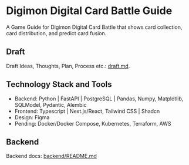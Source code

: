 # Digimon Digital Card Battle Guide

A Game Guide for Digimon Digital Card Battle that shows card collection, card distribution, and predict card fusion.

## Draft

Draft Ideas, Thoughts, Plan, Process etc.: [draft.md](./draft.md).

## Technology Stack and Tools

- Backend: Python | FastAPI | PostgreSQL | Pandas, Numpy, Matplotlib, SQLModel, Pydantic, Alembic
- Frontend: Typescript | Next.js/React, Tailwind CSS | Shadcn
- Design: Figma
- Pending: Docker/Docker Compose, Kubernetes, Terraform, AWS

## Backend

Backend docs: [backend/README.md](./backend/README.md)